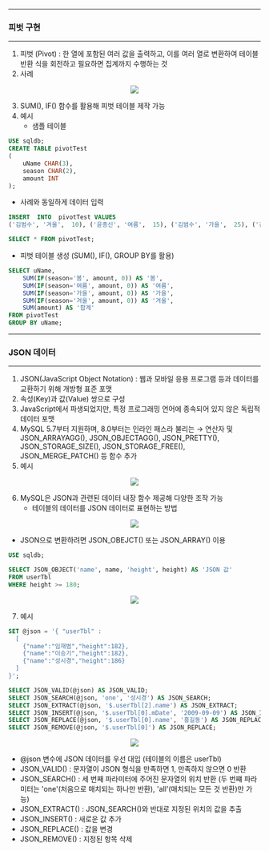 -----
### 피벗 구현
-----
1. 피벗 (Pivot) : 한 열에 포함된 여러 값을 출력하고, 이를 여러 열로 변환하여 테이블 반환 식을 회전하고 필요하면 집계까지 수행하는 것
2. 사례
<div align="center">
<img src="https://github.com/sooyounghan/Spring/assets/34672301/fb261639-b99d-4d68-9e94-6855254cba15">
</div>

3. SUM(), IF() 함수를 활용해 피벗 테이블 제작 가능
4. 예시
   - 샘플 테이블
```sql
USE sqldb;
CREATE TABLE pivotTest
(
    uName CHAR(3),
    season CHAR(2),
    amount INT
);
```

  - 사례와 동일하게 데이터 입력
```sql
INSERT  INTO  pivotTest VALUES
('김범수', '겨울',  10), ('윤종신', '여름',  15), ('김범수', '가을',  25), ('김범수', '봄',     3), ('김범수', '봄',    37), ('윤종신', '겨울',  40), ('김범수', '여름',  14), ('김범수', '겨울',  22), ('윤종신', '여름',  64);
```
```sql
SELECT * FROM pivotTest;
```

  - 피벗 테이블 생성 (SUM(), IF(), GROUP BY를 활용)
```sql
SELECT uName,
    SUM(IF(season='봄', amount, 0)) AS '봄',
    SUM(IF(season='여름', amount, 0)) AS '여름',
    SUM(IF(season='가을', amount, 0)) AS '가을',
    SUM(IF(season='겨울', amount, 0)) AS '겨울',
    SUM(amount) AS '합계'
FROM pivotTest
GROUP BY uName;
```

-----
### JSON 데이터
-----
1. JSON(JavaScript Object Notation) : 웹과 모바일 응용 프로그램 등과 데이터를 교환하기 위해 개방형 표준 포맷
2. 속성(Key)과 값(Value) 쌍으로 구성
3. JavaScript에서 파생되었지만, 특정 프로그래밍 언어에 종속되어 있지 않은 독립적 데이터 포맷
4. MySQL 5.7부터 지원하며, 8.0부터는 인라인 패스라 불리는 → 연산자 및 JSON_ARRAYAGG(), JSON_OBJECTAGG(), JSON_PRETTY(), JSON_STORAGE_SIZE(), JSON_STORAGE_FREE(), JSON_MERGE_PATCH() 등 함수 추가
5. 예시
<div align="center">
<img src="https://github.com/sooyounghan/Spring/assets/34672301/cc4d9d8a-1e60-41f4-9310-64debdb92f24">
</div>

6. MySQL은 JSON과 관련된 데이터 내장 함수 제공해 다양한 조작 가능
   - 테이블의 데이터를 JSON 데이터로 표현하는 방법
<div align="center">
<img src="https://github.com/sooyounghan/Spring/assets/34672301/ffc8bfde-c73f-4377-a7c7-465c231d2069">
</div>

  - JSON으로 변환하려면 JSON_OBEJCT() 또는 JSON_ARRAY() 이용
```sql
USE sqldb;

SELECT JSON_OBJECT('name', name, 'height', height) AS 'JSON 값'
FROM userTbl
WHERE height >= 180;
```
<div align="center">
<img src="https://github.com/sooyounghan/Spring/assets/34672301/acc84df9-f879-4a3a-83f4-d073aed7036d">
</div>

7. 예시
```sql
SET @json = '{ "userTbl" :
  [
    {"name":"임재범","height":182},
    {"name":"이승기","height":182},
    {"name":"성시경","height":186}
  ]
}';

SELECT JSON_VALID(@json) AS JSON_VALID;
SELECT JSON_SEARCH(@json, 'one', '성시경') AS JSON_SEARCH;
SELECT JSON_EXTRACT(@json, '$.userTbl[2].name') AS JSON_EXTRACT;
SELECT JSON_INSERT(@json, '$.userTbl[0].mDate', '2009-09-09') AS JSON_INSERT;
SELECT JSON_REPLACE(@json, '$.userTbl[0].name', '홍길동') AS JSON_REPLACE;
SELECT JSON_REMOVE(@json, '$.userTbl[0]') AS JSON_REPLACE;
```
<div align="center">
<img src="https://github.com/sooyounghan/Spring/assets/34672301/ec59d852-2be2-444f-b984-8f69501c82e1">
</div>

  - @json 변수에 JSON 데이터를 우선 대입 (테이블의 이름은 userTbl)
  - JSON_VALID() : 문자열이 JSON 형식을 만족하면 1, 만족하지 않으면 0 반환
  - JSON_SEARCH() : 세 번째 파라미터에 주어진 문자열의 위치 반환 (두 번쨰 파라미터는 'one'(처음으로 매치되는 하나만 반환), 'all'(매치되는 모든 것 반환)만 가능)
  - JSON_EXTRACT() : JSON_SEARCH()와 반대로 지정된 위치의 값을 추출
  - JSON_INSERT() : 새로운 값 추가
  - JSON_REPLACE() : 값을 변경
  - JSON_REMOVE() : 지정된 항목 삭제
